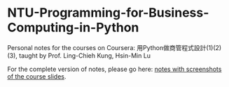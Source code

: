 # NTU-Programming-for-Business-Computing-in-Python
Personal notes for the courses on Coursera: 用Python做商管程式設計(1)(2)(3), taught by Prof. Ling-Chieh Kung, Hsin-Min Lu

For the complete version of notes, please go here: [notes with screenshots of the course slides](https://hackmd.io/@XggIbVZOTWWoUb59rhalCg/ry05IvUo2).  
